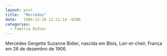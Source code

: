 ```yaml
---
layout: post
title:  "Mercédes"
date:   1906-12-26 12:21:14 -0200
categories:
  - Família Bidier
---
```


Mercédes Gergette Suzanne Bidier, nascida em Blois, Loir-et-cheir, França em 26 de dezembro de 1906.